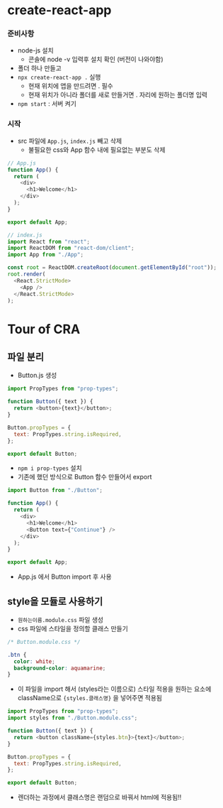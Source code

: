 # create-react-app
### 준비사항
- node-js 설치
	- 콘솔에 node -v 입력후 설치 확인 (버전이 나와야함)
- 폴더 하나 만들고
- `npx create-react-app .` 실행
	- 현재 위치에 앱을 만드려면 . 필수
	- 현재 위치가 아니라 폴더를 새로 만들거면 . 자리에 원하는 폴더명 입력
- `npm start` : 서버 켜기
### 시작
- src 파일에 `App.js`, `index.js` 빼고 삭제
	- 불필요한 css와 App 함수 내에 필요없는 부분도 삭제
```js
// App.js
function App() {
  return (
    <div>
      <h1>Welcome</h1>
    </div>
  );
}

export default App;
```
```js
// index.js
import React from "react";
import ReactDOM from "react-dom/client";
import App from "./App";

const root = ReactDOM.createRoot(document.getElementById("root"));
root.render(
  <React.StrictMode>
    <App />
  </React.StrictMode>
);
```
# Tour of CRA
## 파일 분리
- Button.js 생성
```js
import PropTypes from "prop-types";

function Button({ text }) {
  return <button>{text}</button>;
}

Button.propTypes = {
  text: PropTypes.string.isRequired,
};

export default Button;
```
- `npm i prop-types` 설치
- 기존에 했던 방식으로 Button 함수 만들어서 export
```js
import Button from "./Button";

function App() {
  return (
    <div>
      <h1>Welcome</h1>
      <Button text={"Continue"} />
    </div>
  );
}

export default App;
```
- App.js 에서 Button import 후 사용
## style을 모듈로 사용하기
- `원하는이름.module.css` 파일 생성
- css 파일에 스타일을 정의할 클래스 만들기
```css
/* Button.module.css */

.btn {
  color: white;
  background-color: aquamarine;
}
```
- 이 파일을 import 해서 (styles라는 이름으로) 스타일 적용을 원하는 요소에 className으로 `{styles.클래스명}` 을 넣어주면 적용됨
```js
import PropTypes from "prop-types";
import styles from "./Button.module.css";

function Button({ text }) {
  return <button className={styles.btn}>{text}</button>;
}

Button.propTypes = {
  text: PropTypes.string.isRequired,
};

export default Button;
```
- 렌더하는 과정에서 클래스명은 랜덤으로 바꿔서 html에 적용됨!! 